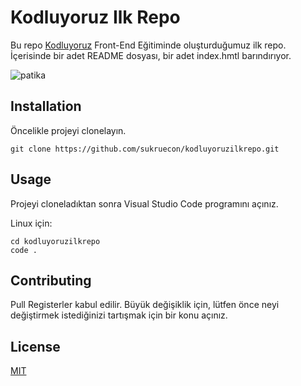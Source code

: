 # Kodluyoruz Ilk Repo
Bu repo [Kodluyoruz](https://kodluyoruz.org) Front-End Eğitiminde oluşturduğumuz ilk repo. İçerisinde bir adet README dosyası, bir adet index.hmtl barındırıyor.

![patika](https://app.patika.dev/patikaLogo.png)

## Installation

Öncelikle projeyi clonelayın.

    git clone https://github.com/sukruecon/kodluyoruzilkrepo.git


## Usage

Projeyi cloneladıktan sonra Visual Studio Code programını açınız.

Linux için:

    cd kodluyoruzilkrepo
    code .


## Contributing

Pull Registerler kabul edilir. Büyük değişiklik için, lütfen önce neyi değiştirmek istediğinizi tartışmak için bir konu açınız.

## License
[MIT](https://choosealicense.com/licenses/mit/)

